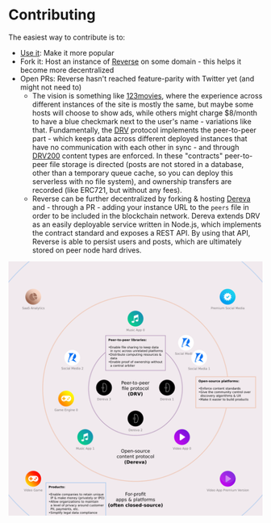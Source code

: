 # Contributing

The easiest way to contribute is to:

- [Use it](https://reverse-social.vercel.app): Make it more popular
- Fork it: Host an instance of [Reverse](https://github.com/bennyschmidt/reverse) on some domain - this helps it become more decentralized
- Open PRs: Reverse hasn't reached feature-parity with Twitter yet (and might not need to)
  - The vision is something like [123movies](https://www.google.com/search?&q=123movies), where the experience across different instances of the site is mostly the same, but maybe some hosts will choose to show ads, while others might charge $8/month to have a blue checkmark next to the user's name - variations like that. Fundamentally, the [DRV](https://github.com/bennyschmidt/drv-core) protocol implements the peer-to-peer part - which keeps data across different deployed instances that have no communication with each other in sync - and through [DRV200](https://github.com/bennyschmidt/drv200) content types are enforced. In these "contracts" peer-to-peer file storage is directed (posts are not stored in a database, other than a temporary queue cache, so you can deploy this serverless with no file system), and ownership transfers are recorded (like ERC721, but without any fees).
  - Reverse can be further decentralized by forking & hosting [Dereva](https://github.com/bennyschmidt/dereva) and - through a PR - adding your instance URL to the `peers` file in order to be included in the blockchain network. Dereva extends DRV as an easily deployable service written in Node.js, which implements the contract standard and exposes a REST API. By using that API, Reverse is able to persist users and posts, which are ultimately stored on peer node hard drives.

![web3 protocol diagram](web3-protocol-diagram.png)
